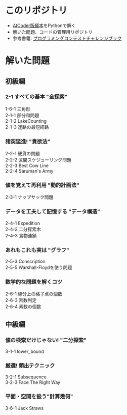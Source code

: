 # このリポジトリ  
* [AtCoder版蟻本](https://qiita.com/drken/items/e77685614f3c6bf86f44)をPythonで解く
* 解いた問題、コードの管理用リポジトリ  
* 参考書籍: [プログラミングコンテストチャレンジブック](https://www.amazon.co.jp/dp/B00CY9256C/ref=dp-kindle-redirect?_encoding=UTF8&btkr=1)  

# 解いた問題  
## 初級編  
### 2-1 すべての基本 "全探索"  
1-6-1 三角形  
2-1-1 部分和問題  
2-1-2 LakeCounting  
2-1-3 迷路の最短経路  

### 猪突猛進! "貪欲法"  
2-2-1 硬貨の問題  
2-2-2 区間スケジューリング問題  
2-2-3 Best Cow Line  
2-2-4 Saruman's Army  

### 値を覚えて再利用 "動的計画法"  
2-3-1 ナップサック問題  

### データを工夫して記憶する "データ構造"  
2-4-1 Expedition  
2-4-2 二分探索木  
2-4-3 食物連鎖  

### あれもこれも実は "グラフ"  
2-5-3 Conscription  
2-5-5 Warshall-Floydを使う問題  

### 数学的な問題を解くコツ  
2-6-1 線分上の格子点の個数  
2-6-3 素数判定  
2-6-4 素数の個数  

## 中級編  
### 値の検索だけじゃない! "二分探索"  
3-1-1 lower_bound  

### 厳選! 頻出テクニック  
3-2-1 Subsequence  
3-2-3 Face The Right Way  

### 平面・空間を扱う"計算幾何"  
3-6-1 Jack Straws  
